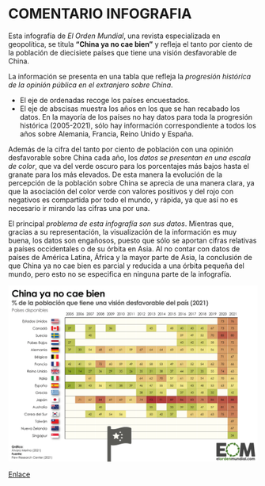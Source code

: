 # COMENTARIO INFOGRAFIA

Esta infografía de *El Orden Mundial*, una revista especializada en geopolítica, se titula **“China ya no cae bien”** y refleja el tanto por ciento de la población de diecisiete países que tiene una visión desfavorable de China. 

La información se presenta en una tabla que refleja la *progresión histórica de la opinión pública en el extranjero sobre China*. 
- El eje de ordenadas recoge los países encuestados.
- El eje de abscisas muestra los años en los que se han recabado los datos. 
En la mayoría de los países no hay datos para toda la progresión histórica (2005-2021), sólo hay información correspondiente a todos los años sobre Alemania, Francia, Reino Unido y España. 

Además de la cifra del tanto por ciento de población con una opinión desfavorable sobre China cada año, los *datos se presentan en una escala de color*, que va del verde oscuro para los porcentajes más bajos hasta el granate para los más elevados. De esta manera la evolución de la percepción de la población sobre China se aprecia de una manera clara, ya que la asociación del color verde con valores positivos y del rojo con negativos es compartida por todo el mundo, y rápida, ya que así no es necesario ir mirando las cifras una por una. 

El principal *problema de esta infografía son sus datos*. Mientras que, gracias a su representación, la visualización de la información es muy buena, los datos son engañosos, puesto que sólo se aportan cifras relativas a países occidentales o de su órbita en Asia. Al no contar con datos de países de América Latina, África y la mayor parte de Asia, la conclusión de que China ya no cae bien es parcial y reducida a una órbita pequeña del mundo, pero esto no se especifica en ninguna parte de la infografía.

![opinion-desfavorable-sobre-china-mundo.png](/img/opinion-desfavorable-sobre-china-mundo.png)

[Enlace](https://elordenmundial.com/mapas/opinion-mundo-sobre-china/) 
